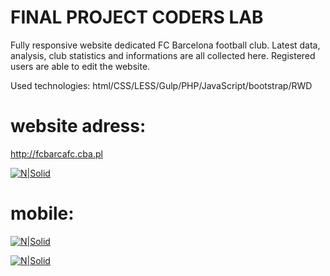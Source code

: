 # FINAL PROJECT CODERS LAB

Fully responsive website dedicated FC Barcelona football club. Latest data, analysis, club statistics and informations are all collected here. Registered users are able to edit the website.

Used technologies:
html/CSS/LESS/Gulp/PHP/JavaScript/bootstrap/RWD

# website adress:

http://fcbarcafc.cba.pl

[![N|Solid](http://fcbarcafc.cba.pl/screen.png)](http://fcbarcafc.cba.pl)

# mobile:

[![N|Solid](http://fcbarcafc.cba.pl/screen-mobile.png)](http://fcbarcafc.cba.pl)

[![N|Solid](http://fcbarcafc.cba.pl/screen-mobile2.png)](http://fcbarcafc.cba.pl)


